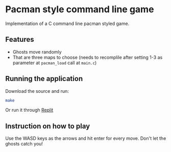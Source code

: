 # Pacman style command line game
Implementation of a C command line pacman styled game.

## Features
- Ghosts move randomly
- That are three maps to choose (needs to recomplile after setting 1-3 as parameter at `pacman_load` call at `main.c`)

## Running the application
Download the source and run:
```bash
make
```
Or run it through [Replit](https://replit.com/@diegommoreno/pacman)

## Instruction on how to play
Use the WASD keys as the arrows and hit enter for every move. Don't let the ghosts catch you!
